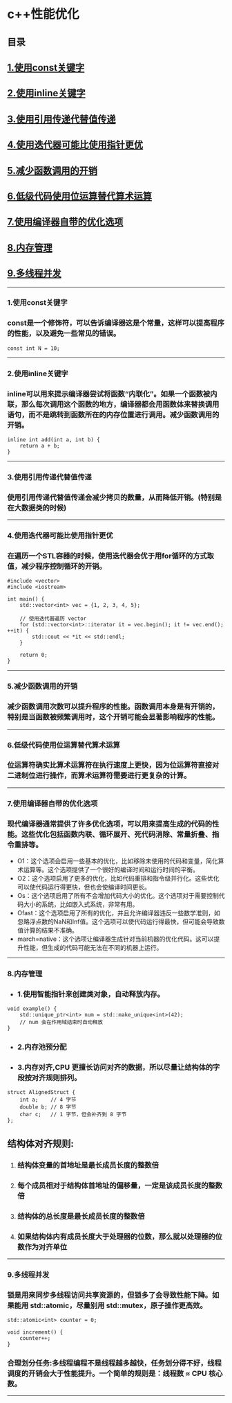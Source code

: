 # c++性能优化
## 目录
## [1.使用const关键字](#1)
## [2.使用inline关键字](#2)
## [3.使用引用传递代替值传递](#3)
## [4.使用迭代器可能比使用指针更优](#4)
## [5.减少函数调用的开销](#5)
## [6.低级代码使用位运算替代算术运算](#6)
## [7.使用编译器自带的优化选项](#7)
## [8.内存管理](#8)
## [9.多线程并发](#9)
---
<h3 id="1">1.使用const关键字</h3>

### const是一个修饰符，可以告诉编译器这是个常量，这样可以提高程序的性能，以及避免一些常见的错误。
```
const int N = 10;
```
---
<h3 id="2">2.使用inline关键字</h3>

### inline可以用来提示编译器尝试将函数“内联化”。如果一个函数被内联，那么每次调用这个函数的地方，编译器都会用函数体来替换调用语句，而不是跳转到函数所在的内存位置进行调用。减少函数调用的开销。
```
inline int add(int a, int b) {
    return a + b;
}
```
---
<h3 id="3">3.使用引用传递代替值传递</h3>

### 使用引用传递代替值传递会减少拷贝的数量，从而降低开销。(特别是在大数据类的时候)
---
<h3 id="4">4.使用迭代器可能比使用指针更优</h3>

### 在遍历一个STL容器的时候，使用迭代器会优于用for循环的方式取值，减少程序控制循环的开销。
```
#include <vector>
#include <iostream>

int main() {
    std::vector<int> vec = {1, 2, 3, 4, 5};

    // 使用迭代器遍历 vector
    for (std::vector<int>::iterator it = vec.begin(); it != vec.end(); ++it) {
        std::cout << *it << std::endl;
    }

    return 0;
}
```
---
<h3 id="5">5.减少函数调用的开销</h3>

### 减少函数调用次数可以提升程序的性能。函数调用本身是有开销的，特别是当函数被频繁调用时，这个开销可能会显著影响程序的性能。
---
<h3 id="6">6.低级代码使用位运算替代算术运算</h3>

### 位运算符确实比算术运算符在执行速度上更快，因为位运算符直接对二进制位进行操作，而算术运算符需要进行更复杂的计算。
---
<h3 id="7">7.使用编译器自带的优化选项</h3>

### 现代编译器通常提供了许多优化选项，可以用来提高生成的代码的性能。这些优化包括函数内联、循环展开、死代码消除、常量折叠、指令重排等。
- O1：这个选项会启用一些基本的优化，比如移除未使用的代码和变量，简化算术运算等。这个选项提供了一个很好的编译时间和运行时间的平衡。
- O2：这个选项启用了更多的优化，比如代码重排和指令级并行化。这些优化可以使代码运行得更快，但也会使编译时间更长。
- Os：这个选项启用了所有不会增加代码大小的优化。这个选项对于需要控制代码大小的系统，比如嵌入式系统，非常有用。
- Ofast：这个选项启用了所有的优化，并且允许编译器违反一些数学准则，如忽略浮点数的NaN和Inf值。这个选项可以使代码运行得最快，但可能会导致数值计算的结果不准确。
- march=native：这个选项让编译器生成针对当前机器的优化代码。这可以提升性能，但生成的代码可能无法在不同的机器上运行。
---
<h3 id="8">8.内存管理</h3>

- ### 1.使用智能指针来创建类对象，自动释放内存。
```
void example() {
    std::unique_ptr<int> num = std::make_unique<int>(42);
    // num 会在作用域结束时自动释放
}

```
- ### 2.内存池预分配
- ### 3.内存对齐,CPU 更擅长访问对齐的数据，所以尽量让结构体的字段按对齐规则排列。
```
struct AlignedStruct {
    int a;    // 4 字节
    double b; // 8 字节
    char c;   // 1 字节，但会补齐到 8 字节
};

```
## 结构体对齐规则:
1. ### 结构体变量的首地址是最长成员长度的整数倍
2. ### 每个成员相对于结构体首地址的偏移量，一定是该成员长度的整数倍
3. ### 结构体的总长度是最长成员长度的整数倍
4. ### 如果结构体内有成员长度大于处理器的位数，那么就以处理器的位数作为对齐单位
---
<h3 id="9">9.多线程并发</h3>

### 锁是用来同步多线程访问共享资源的，但锁多了会导致性能下降。如果能用 std::atomic，尽量别用 std::mutex，原子操作更高效。
```
std::atomic<int> counter = 0;

void increment() {
    counter++;
}

```
### 合理划分任务:多线程编程不是线程越多越快，任务划分得不好，线程调度的开销会大于性能提升。一个简单的规则是：线程数 ≈ CPU 核心数。
---
